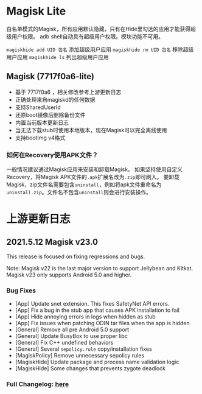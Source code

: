 # Magisk Lite

白名单模式的Magisk，所有应用默认隐藏，只有在Hide里勾选的应用才能获得超级用户权限。
adb shell自动具有超级用户权限。模块功能不可用。

`magiskhide add UID 包名` 添加超级用户应用
`magiskhide rm UID 包名` 移除超级用户应用
`magiskhide ls` 列出超级用户应用

## Magisk (7717f0a6-lite)
- 基于 7717f0a6 ，相关修改参考上游更新日志
- 正确处理来自magiskd的任何数据
- 支持SharedUserId
- 还原boot镜像后删除备份文件
- 内置当前版本更新日志
- 当无法下载stub时使用本地版本，现在Magisk可以完全离线使用
- 支持bootimg v4格式

### 如何在Recovery使用APK文件？
一般情况建议通过Magisk应用来安装和卸载Magisk。
如果坚持使用自定义Recovery，将Magisk APK文件的`.apk`扩展名改为`.zip`即可刷入。
要卸载Magisk，zip文件名需要包含`uninstall`，例如将apk文件重命名为`uninstall.zip`。文件名不包含`uninstall`则会进行安装操作。

# 上游更新日志

## 2021.5.12 Magisk v23.0

This release is focused on fixing regressions and bugs.

Note: Magisk v22 is the last major version to support Jellybean and Kitkat. Magisk v23 only supports Android 5.0 and higher.

### Bug Fixes

- [App] Update snet extension. This fixes SafetyNet API errors.
- [App] Fix a bug in the stub app that causes APK installation to fail
- [App] Hide annoying errors in logs when hidden as stub
- [App] Fix issues when patching ODIN tar files when the app is hidden
- [General] Remove all pre Android 5.0 support
- [General] Update BusyBox to use proper libc
- [General] Fix C++ undefined behaviors
- [General] Several `sepolicy.rule` copy/installation fixes
- [MagiskPolicy] Remove unnecessary sepolicy rules
- [MagiskHide] Update package and process name validation logic
- [MagiskHide] Some changes that prevents zygote deadlock

### Full Changelog: [here](https://topjohnwu.github.io/Magisk/changes.html)
